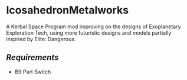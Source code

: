 # IcosahedronMetalworks

A Kerbal Space Program mod improving on the designs of Exoplanetary Exploration Tech, using more futuristic designs
and models partially inspired by Elite: Dangerous.

*Requirements*
- 
- B9 Part Switch
